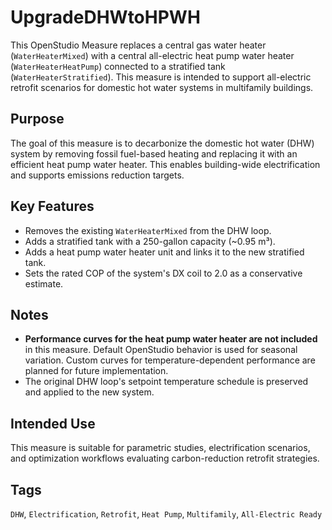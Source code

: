 # UpgradeDHWtoHPWH

This OpenStudio Measure replaces a central gas water heater (`WaterHeaterMixed`) with a central all-electric heat pump water heater (`WaterHeaterHeatPump`) connected to a stratified tank (`WaterHeaterStratified`). This measure is intended to support all-electric retrofit scenarios for domestic hot water systems in multifamily buildings.

## Purpose

The goal of this measure is to decarbonize the domestic hot water (DHW) system by removing fossil fuel-based heating and replacing it with an efficient heat pump water heater. This enables building-wide electrification and supports emissions reduction targets.

## Key Features

- Removes the existing `WaterHeaterMixed` from the DHW loop.
- Adds a stratified tank with a 250-gallon capacity (~0.95 m³).
- Adds a heat pump water heater unit and links it to the new stratified tank.
- Sets the rated COP of the system's DX coil to 2.0 as a conservative estimate.

## Notes

- **Performance curves for the heat pump water heater are not included** in this measure. Default OpenStudio behavior is used for seasonal variation. Custom curves for temperature-dependent performance are planned for future implementation.
- The original DHW loop's setpoint temperature schedule is preserved and applied to the new system.

## Intended Use

This measure is suitable for parametric studies, electrification scenarios, and optimization workflows evaluating carbon-reduction retrofit strategies.

## Tags

`DHW`, `Electrification`, `Retrofit`, `Heat Pump`, `Multifamily`, `All-Electric Ready`